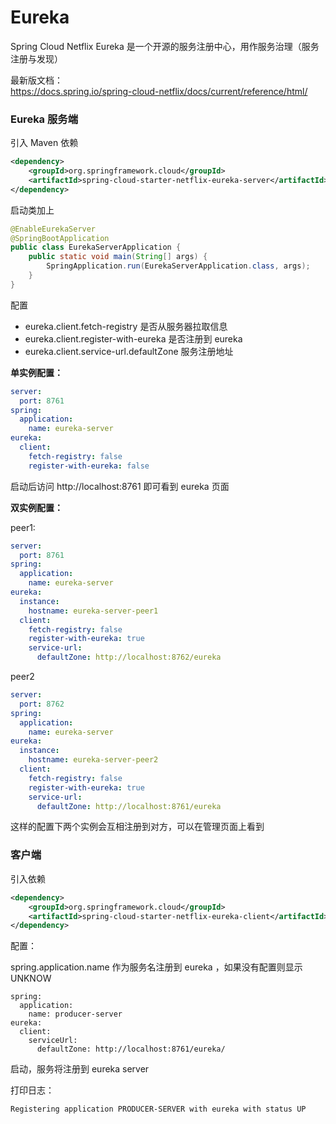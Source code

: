 # Eureka

Spring Cloud Netflix Eureka 是一个开源的服务注册中心，用作服务治理（服务注册与发现）

最新版文档：  
https://docs.spring.io/spring-cloud-netflix/docs/current/reference/html/

### Eureka 服务端

引入 Maven 依赖

```xml
<dependency>
    <groupId>org.springframework.cloud</groupId>
    <artifactId>spring-cloud-starter-netflix-eureka-server</artifactId>
</dependency>
```

启动类加上

```java
@EnableEurekaServer
@SpringBootApplication
public class EurekaServerApplication {
    public static void main(String[] args) {
        SpringApplication.run(EurekaServerApplication.class, args);
    }
}
```

配置

* eureka.client.fetch-registry  是否从服务器拉取信息
* eureka.client.register-with-eureka  是否注册到 eureka
* eureka.client.service-url.defaultZone  服务注册地址

**单实例配置：**

```yml
server:
  port: 8761
spring:
  application:
    name: eureka-server
eureka:
  client:
    fetch-registry: false
    register-with-eureka: false
```

启动后访问 http://localhost:8761 即可看到 eureka 页面

**双实例配置：**

peer1:

```yml
server:
  port: 8761
spring:
  application:
    name: eureka-server
eureka:
  instance:
    hostname: eureka-server-peer1
  client:
    fetch-registry: false
    register-with-eureka: true
    service-url:
      defaultZone: http://localhost:8762/eureka
```

peer2

```yml
server:
  port: 8762
spring:
  application:
    name: eureka-server
eureka:
  instance:
    hostname: eureka-server-peer2
  client:
    fetch-registry: false
    register-with-eureka: true
    service-url:
      defaultZone: http://localhost:8761/eureka
```

这样的配置下两个实例会互相注册到对方，可以在管理页面上看到


### 客户端

引入依赖

```xml
<dependency>
    <groupId>org.springframework.cloud</groupId>
    <artifactId>spring-cloud-starter-netflix-eureka-client</artifactId>
</dependency>
```

配置：

spring.application.name 作为服务名注册到 eureka ，如果没有配置则显示 UNKNOW   

```
spring:
  application:
    name: producer-server
eureka:
  client:
    serviceUrl:
      defaultZone: http://localhost:8761/eureka/
```

启动，服务将注册到 eureka server

打印日志：
```
Registering application PRODUCER-SERVER with eureka with status UP
```